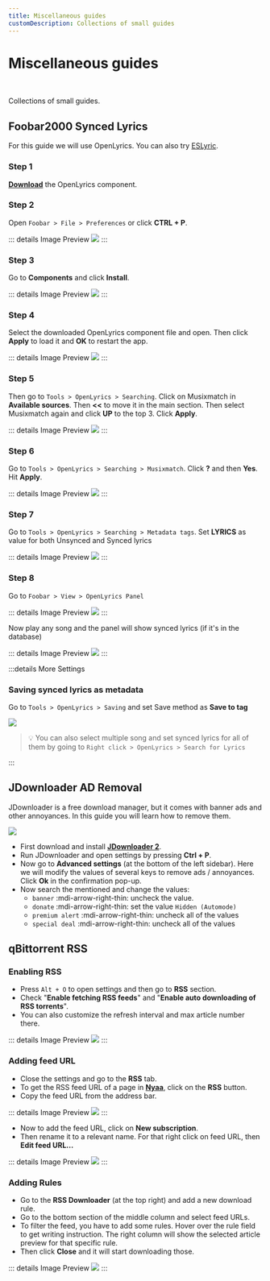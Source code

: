 ```yaml
---
title: Miscellaneous guides
customDescription: Collections of small guides
---
```


# Miscellaneous guides

<br>

Collections of small guides.

## Foobar2000 Synced Lyrics

For this guide we will use OpenLyrics. You can also try [ESLyric](https://github.com/ESLyric/release).

### Step 1
[**Download**](https://www.foobar2000.org/components/view/foo_openlyrics) the OpenLyrics component.

### Step 2
Open `Foobar > File > Preferences` or click **CTRL + P**.

::: details Image Preview
![](/ss/foobar/fbs1.png)
:::


### Step 3
Go to **Components** and click **Install**.

::: details Image Preview
![](/ss/foobar/fbs2.png)
:::

### Step 4
Select the downloaded OpenLyrics component file and open. Then click **Apply** to load it and **OK** to restart the app.

::: details Image Preview
![](/ss/foobar/fbs3.png)
:::

### Step 5
Then go to `Tools > OpenLyrics > Searching`. Click on Musixmatch in **Available sources**. Then **<<** to move it in the main section. Then select Musixmatch again and click **UP** to the top 3. Click **Apply**.

::: details Image Preview
![](/ss/foobar/fbs4.png)
:::

### Step 6
Go to `Tools > OpenLyrics > Searching > Musixmatch`. Click **?** and then **Yes**. Hit **Apply**.

::: details Image Preview
![](/ss/foobar/fbs5.png)
:::

### Step 7
Go to `Tools > OpenLyrics > Searching > Metadata tags`. Set **LYRICS** as value for both Unsynced and Synced lyrics

::: details Image Preview
![](/ss/foobar/fb5_5.png)
:::

### Step 8
Go to `Foobar > View > OpenLyrics Panel`

::: details Image Preview
![](/ss/foobar/fbs6.png)
:::

Now play any song and the panel will show synced lyrics (if it's in the database)

::: details Image Preview
![](/ss/foobar/fbs7.png)
:::

:::details More Settings
### Saving synced lyrics as metadata
Go to `Tools > OpenLyrics > Saving` and set Save method as **Save to tag**

![](/ss/foobar/fbsavesub.png)

> 💡 You can also select multiple song and set synced lyrics for all of them by going to `Right click > OpenLyrics > Search for Lyrics`

:::


## JDownloader AD Removal

JDownloader is a free download manager, but it comes with banner ads and other annoyances. In this guide you will learn how to remove them.

![](/ss/jd.png)

- First download and install [**JDownloader 2**](https://jdownloader.org/jdownloader2).
- Run JDownloader and open settings by pressing **Ctrl + P**.
- Now go to **Advanced settings** (at the bottom of the left sidebar). Here we will modify the values of several keys to remove ads / annoyances. Click **Ok** in the confirmation pop-up.
- Now search the mentioned and change the values:
  - `banner` :mdi-arrow-right-thin: uncheck the value.
  - `donate` :mdi-arrow-right-thin: set the value `Hidden (Automode)`
  - `premium alert` :mdi-arrow-right-thin: uncheck all of the values
  - `special deal` :mdi-arrow-right-thin: uncheck all of the values


## qBittorrent RSS

### Enabling RSS
- Press `Alt + O` to open settings and then go to **RSS** section.
- Check "**Enable fetching RSS feeds**" and "**Enable auto downloading of RSS torrents**".
- You can also customize the refresh interval and max article number there.

::: details Image Preview
![](/ss/rss/p1.png)
:::

### Adding feed URL
- Close the settings and go to the **RSS** tab.
- To get the RSS feed URL of a page in [**Nyaa**](https://nyaa.si/), click on the **RSS** button.
- Copy the feed URL from the address bar.

::: details Image Preview
![](/ss/rss/nyaa.png)
:::


- Now to add the feed URL, click on **New subscription**.
- Then rename it to a relevant name. For that right click on feed URL, then **Edit feed URL...**

::: details Image Preview
![](/ss/rss/p2.png)
:::

### Adding Rules
- Go to the **RSS Downloader** (at the top right) and add a new download rule.
- Go to the bottom section of the middle column and select feed URLs.
- To filter the feed, you have to add some rules. Hover over the rule field to get writing instruction. The right column will show the selected article preview for that specific rule.
- Then click **Close** and it will start downloading those.

::: details Image Preview
![](/ss/rss/p3.png)
:::
